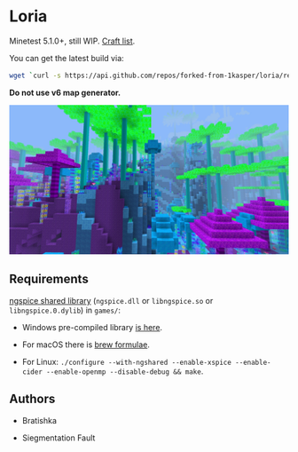 # Loria

Minetest 5.1.0+, still WIP. [Craft list](manuals/craft_list.md).

You can get the latest build via:

```bash
wget `curl -s https://api.github.com/repos/forked-from-1kasper/loria/releases/latest | jq -r '.assets[0].browser_download_url'`
```

**Do not use v6 map generator.**

![Ingame screenshot](pictures/screenshot.jpg)

## Requirements

[ngspice shared library](http://ngspice.sourceforge.net/shared.html) (`ngspice.dll` or `libngspice.so` or `libngspice.0.dylib`) in `games/`:

* Windows pre-compiled library [is here](https://sourceforge.net/projects/ngspice/files/ng-spice-rework/30/ngspice-30_dll_64.zip/download).

* For macOS there is [brew formulae](https://formulae.brew.sh/formula/libngspice).

* For Linux: `./configure --with-ngshared --enable-xspice --enable-cider --enable-openmp --disable-debug && make`.

## Authors

* Bratishka

* Siegmentation Fault

